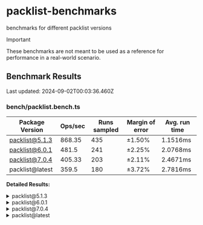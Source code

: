 # packlist-benchmarks

benchmarks for different packlist versions

> [!IMPORTANT]
> These benchmarks are not meant to be used as a reference for performance in a real-world scenario.

<!-- bench:start -->

## Benchmark Results

Last updated: 2024-09-02T00:03:36.460Z

### bench/packlist.bench.ts

| Package Version | Ops/sec | Runs sampled | Margin of error | Avg. run time |
| --------------- | ------- | ------------ | --------------- | ------------- |
| packlist@5.1.3  | 868.35  | 435          | ±1.50%          | 1.1516ms      |
| packlist@6.0.1  | 481.5   | 241          | ±2.25%          | 2.0768ms      |
| packlist@7.0.4  | 405.33  | 203          | ±2.11%          | 2.4671ms      |
| packlist@latest | 359.5   | 180          | ±3.72%          | 2.7816ms      |

**Detailed Results:**

<details><summary>packlist@5.1.3</summary>

- **Median:** 1.1421ms
- **Min:** 0.8543ms
- **Max:** 3.5578ms
- **Standard Deviation:** 0.1833ms
- **75th Percentile:** 1.1726ms
- **99th Percentile:** 1.4844ms
- **99.5th Percentile:** 2.4378ms
- **99.9th Percentile:** 3.5578ms

</details>

<details><summary>packlist@6.0.1</summary>

- **Median:** 2.1158ms
- **Min:** 1.6020ms
- **Max:** 4.5134ms
- **Standard Deviation:** 0.3707ms
- **75th Percentile:** 2.1734ms
- **99th Percentile:** 3.4854ms
- **99.5th Percentile:** 4.1589ms
- **99.9th Percentile:** 4.5134ms

</details>

<details><summary>packlist@7.0.4</summary>

- **Median:** 2.6011ms
- **Min:** 1.9563ms
- **Max:** 5.1054ms
- **Standard Deviation:** 0.3792ms
- **75th Percentile:** 2.6410ms
- **99th Percentile:** 3.1082ms
- **99.5th Percentile:** 3.7795ms
- **99.9th Percentile:** 5.1054ms

</details>

<details><summary>packlist@latest</summary>

- **Median:** 2.6349ms
- **Min:** 2.0334ms
- **Max:** 6.8340ms
- **Standard Deviation:** 0.7092ms
- **75th Percentile:** 2.8340ms
- **99th Percentile:** 6.5756ms
- **99.5th Percentile:** 6.8340ms
- **99.9th Percentile:** 6.8340ms

</details>

<!-- bench:end -->
